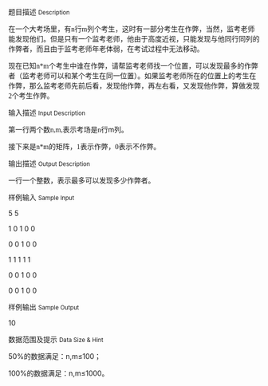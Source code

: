 <div class="panel panel-default">
<div class="area-title">
<span>
题目描述
<small>Description</small>
</span></div>
<div class="panel-body">

<p>在一个大考场里，有<span style="font-family: Times New Roman;">n</span><span style="">行</span><span style="font-family: Times New Roman;">m</span><span style="">列</span>个考生，这时有一部分考生在作弊，当然，监考老师能发现他们。但是只有一个监考老师，他由于高度近视，只能发现与他同行同列的作弊者，而且由于监考老师年老体弱，在考试过程中无法移动。</p>
<p>现在已知<span style="font-family: Times New Roman;">n*m</span><span style="">个考生中谁在作弊，请帮监考老师找一个位置，可以发现最多的作弊者（监考老师可以和某个考生在同一位置）。如果监考老师</span>所在的位置上的考生在作弊，那么监考老师先前后看，发现他作弊，再左右看，又发现他作弊，算做发现<span style="font-family: Times New Roman;">2</span><span style="">个考生作弊</span>。</p>

</div>
</div>

<div class="panel panel-default">
<div class="area-title">
<span>
输入描述
<small>Input Description</small>
</span></div>
<div class="panel-body">
<p>第一行两个数<span style="font-family: Times New Roman;">n,m,</span><span style="">表示</span>考场是<span style="font-family: Times New Roman;">n</span>行m列。</p>
<p>接下来是<span style="font-family: Times New Roman;">n*m</span><span style="">的矩阵，</span><span style="font-family: Times New Roman;">1</span><span style="">表示作弊，</span><span style="font-family: Times New Roman;">0</span><span style="">表示不作弊。</span></p>

</div>
</div>
<div  class="panel panel-default">
<div class="area-title">
<span>
输出描述
<small>Output Description</small>
</span></div>
<div class="panel-body">

<p class="p0">一行一个整数，表示最多可以发现多少作弊者。</p>

</div>
</div>


<div class="panel panel-default">
<div class="area-title">
<span>
样例输入
<small>Sample Input</small>
</span></div>
<div class="panel-body">
<p>5 5</p>
<p>1 0 1 0 0</p>
<p>0 0 1 0 0</p>
<p>1 1 1 1 1</p>
<p>0 0 1 0 0</p>
<p>0 0 1 0 0</p>

</div>
</div>

<div class="panel panel-default">
<div class="area-title">
<span>
样例输出
<small>Sample Output</small>
</span></div>
<div class="panel-body">
<p>10</p>

</div>
</div>

<div class="panel panel-default">
<div class="area-title">
<span>
数据范围及提示
<small>Data Size & Hint</small>
</span></div>
<div class="panel-body">
<div>
<p>50%<span style="">的数据满足：</span>n,m≤100；</p>
<p>100%<span style="">的数据满足：</span>n,m≤1000<span style="">。</span></p>
</div>
</div>
</div>